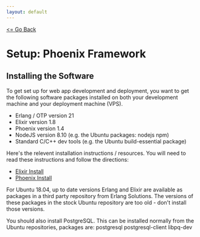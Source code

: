 ```yaml
---
layout: default
---
```


[<= Go Back](../)

# Setup: Phoenix Framework

## Installing the Software

To get set up for web app development and deployment, you want to get the
following software packages installed on both your development machine and your
deployment machine (VPS).

 - Erlang / OTP version 21
 - Elixir version 1.8
 - Phoenix version 1.4
 - NodeJS version 8.10 (e.g. the Ubuntu packages: nodejs npm)
 - Standard C/C++ dev tools (e.g. the Ubuntu build-essential package)

Here's the relevent installation instructions / resources. You will need to read
these instructions and follow the directions:

 - [Elixir Install](https://elixir-lang.org/install.html)
 - [Phoenix Install](https://hexdocs.pm/phoenix/installation.html)

For Ubuntu 18.04, up to date versions Erlang and Elixir are available as
packages in a third party repository from Erlang Solutions. The versions of
these packages in the stock Ubuntu repository are too old - don't install those
versions.

You should also install PostgreSQL. This can be installed normally from the
Ubuntu repositories, packages are: postgresql postgresql-client libpq-dev

